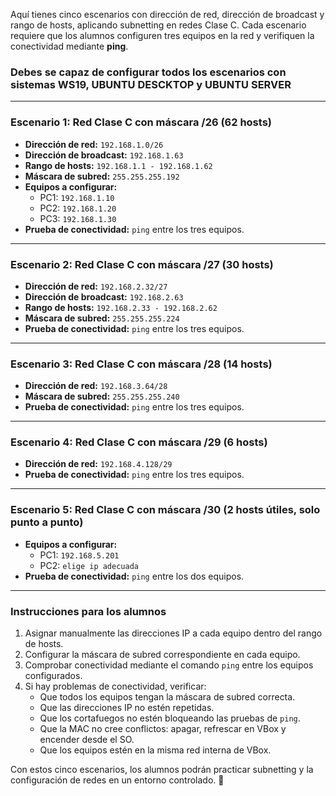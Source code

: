 Aquí tienes cinco escenarios con dirección de red, dirección de broadcast y rango de hosts, aplicando subnetting en redes Clase C. Cada escenario requiere que los alumnos configuren tres equipos en la red y verifiquen la conectividad mediante **ping**.

### Debes se capaz de configurar todos los escenarios con sistemas WS19, UBUNTU DESCKTOP y UBUNTU SERVER

---

### **Escenario 1: Red Clase C con máscara /26 (62 hosts)**
- **Dirección de red:** `192.168.1.0/26`
- **Dirección de broadcast:** `192.168.1.63`
- **Rango de hosts:** `192.168.1.1 - 192.168.1.62`
- **Máscara de subred:** `255.255.255.192`
- **Equipos a configurar:**  
  - PC1: `192.168.1.10`  
  - PC2: `192.168.1.20`  
  - PC3: `192.168.1.30`  
- **Prueba de conectividad:** `ping` entre los tres equipos.

---

### **Escenario 2: Red Clase C con máscara /27 (30 hosts)**
- **Dirección de red:** `192.168.2.32/27`
- **Dirección de broadcast:** `192.168.2.63`
- **Rango de hosts:** `192.168.2.33 - 192.168.2.62`
- **Máscara de subred:** `255.255.255.224`
- **Prueba de conectividad:** `ping` entre los tres equipos.

---

### **Escenario 3: Red Clase C con máscara /28 (14 hosts)**
- **Dirección de red:** `192.168.3.64/28`
- **Máscara de subred:** `255.255.255.240`
- **Prueba de conectividad:** `ping` entre los tres equipos.

---

### **Escenario 4: Red Clase C con máscara /29 (6 hosts)**
- **Dirección de red:** `192.168.4.128/29`
- **Prueba de conectividad:** `ping` entre los tres equipos.

---

### **Escenario 5: Red Clase C con máscara /30 (2 hosts útiles, solo punto a punto)**
- **Equipos a configurar:**  
  - PC1: `192.168.5.201`
  - PC2: `elige ip adecuada`  
- **Prueba de conectividad:** `ping` entre los dos equipos.

---

### **Instrucciones para los alumnos**
1. Asignar manualmente las direcciones IP a cada equipo dentro del rango de hosts.
2. Configurar la máscara de subred correspondiente en cada equipo.
3. Comprobar conectividad mediante el comando `ping` entre los equipos configurados.
4. Si hay problemas de conectividad, verificar:
   - Que todos los equipos tengan la máscara de subred correcta.
   - Que las direcciones IP no estén repetidas.
   - Que los cortafuegos no estén bloqueando las pruebas de `ping`.
   - Que la MAC no cree conflictos: apagar, refrescar en VBox y encender desde el SO.
   - Que los equipos estén en la misma red interna de VBox.

Con estos cinco escenarios, los alumnos podrán practicar subnetting y la configuración de redes en un entorno controlado. 🚀